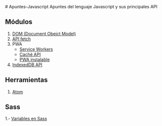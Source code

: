 <link href="favicon.ico" rel="shortcut icon" type="image/vnd.microsoft.icon" />
# Apuntes-Javascript
Apuntes del lenguaje Javascript y sus principales API

## Módulos
1. [DOM (Document Obejct Model)](./docs/DOM/README.md)
2. [API fetch](./docs/fetch/README.md)
3. PWA
    * [Service Workers](./docs/ServiceWorkers/README.md)
    * [Caché API](./docs/cache/README.md)
    * [PWA instalable](./docs/InstallablePWA/README.md)
4. [IndexedDB API](./docs/IndexedDB/README.md)


## Herramientas
1. [Atom](./docs/atom/README.md)

## Sass
1.- [Variables en Sass](./docs/sass/variables_sass/README.md)
